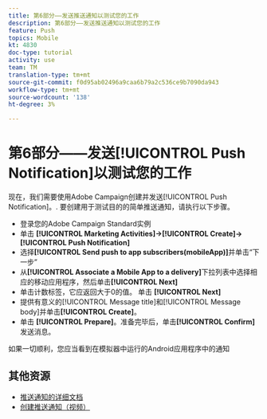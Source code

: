 ```yaml
---
title: 第6部分——发送推送通知以测试您的工作
description: 第6部分——发送推送通知以测试您的工作
feature: Push
topics: Mobile
kt: 4830
doc-type: tutorial
activity: use
team: TM
translation-type: tm+mt
source-git-commit: f0d95ab02496a9caa6b79a2c536ce9b7090da943
workflow-type: tm+mt
source-wordcount: '138'
ht-degree: 3%

---
```



# 第6部分——发送[!UICONTROL Push Notification]以测试您的工作

现在，我们需要使用Adobe Campaign创建并发送[!UICONTROL Push Notification]。. 要创建用于测试目的的简单推送通知，请执行以下步骤。

* 登录您的Adobe Campaign Standard实例
* 单击 **[!UICONTROL Marketing Activities]->[!UICONTROL Create]->[!UICONTROL Push Notification]**
* 选择&#x200B;**[!UICONTROL Send push to app subscribers(mobileApp)]**&#x200B;并单击“下一步”
* 从&#x200B;**[!UICONTROL Associate a Mobile App to a delivery]**&#x200B;下拉列表中选择相应的移动应用程序，然后单击&#x200B;**[!UICONTROL Next]**
* 单击计数标签，它应返回大于0的值。 单击 **[!UICONTROL Next]**
* 提供有意义的[!UICONTROL Message title]和[!UICONTROL Message body]并单击&#x200B;**[!UICONTROL Create]**。
* 单击 **[!UICONTROL Prepare]**。准备完毕后，单击&#x200B;**[!UICONTROL Confirm]**&#x200B;发送消息。

如果一切顺利，您应当看到在模拟器中运行的Android应用程序中的通知

## 其他资源

* [推送通知的详细文档](https://docs.adobe.com/content/help/en/campaign-standard/using/communication-channels/push-notifications/about-push-notifications.html)
* [创建推送通知（视频）](/help/communication-channels/mobile/push-notifications/creating-a-push-notification.md)
